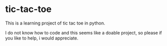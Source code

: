 # tic-tac-toe
This is a learning project of tic tac toe in python.

I do not know how to code and this seems like a doable project, so please if you like to help, i would appreciate.
